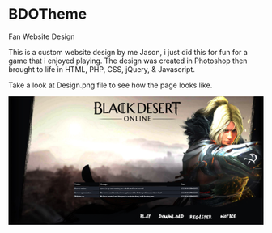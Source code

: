 # BDOTheme
Fan Website Design

This is a custom website design by me Jason, i just did this for fun for a game that i enjoyed playing. The design was created in Photoshop then brought to life in
HTML, PHP, CSS, jQuery, & Javascript.

Take a look at Design.png file to see how the page looks like.

![Screenshot](https://github.com/jasnnh/BDOTheme/blob/master/Desgin.PNG)
